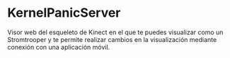 
# KernelPanicServer

Visor web del esqueleto de Kinect en el que te puedes visualizar como un Stromtrooper y te permite realizar cambios en la visualización mediante conexión con una aplicación móvil.
